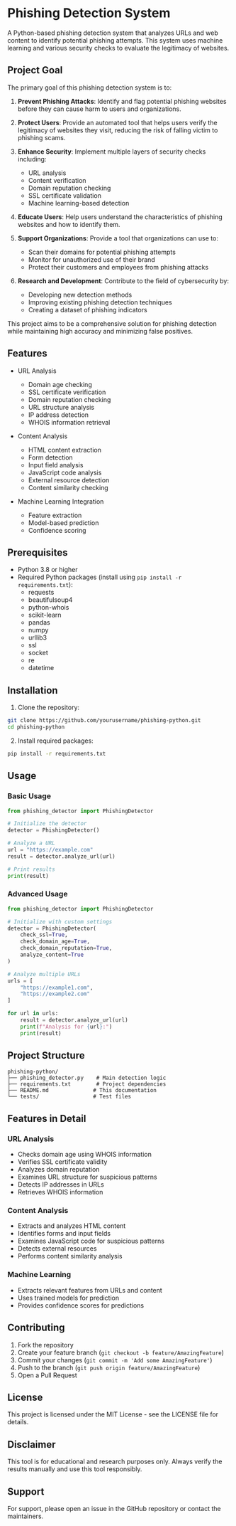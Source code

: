 # Phishing Detection System

A Python-based phishing detection system that analyzes URLs and web content to identify potential phishing attempts. This system uses machine learning and various security checks to evaluate the legitimacy of websites.

## Project Goal

The primary goal of this phishing detection system is to:

1. **Prevent Phishing Attacks**: Identify and flag potential phishing websites before they can cause harm to users and organizations.

2. **Protect Users**: Provide an automated tool that helps users verify the legitimacy of websites they visit, reducing the risk of falling victim to phishing scams.

3. **Enhance Security**: Implement multiple layers of security checks including:
   - URL analysis
   - Content verification
   - Domain reputation checking
   - SSL certificate validation
   - Machine learning-based detection

4. **Educate Users**: Help users understand the characteristics of phishing websites and how to identify them.

5. **Support Organizations**: Provide a tool that organizations can use to:
   - Scan their domains for potential phishing attempts
   - Monitor for unauthorized use of their brand
   - Protect their customers and employees from phishing attacks

6. **Research and Development**: Contribute to the field of cybersecurity by:
   - Developing new detection methods
   - Improving existing phishing detection techniques
   - Creating a dataset of phishing indicators

This project aims to be a comprehensive solution for phishing detection while maintaining high accuracy and minimizing false positives.

## Features

- URL Analysis
  - Domain age checking
  - SSL certificate verification
  - Domain reputation checking
  - URL structure analysis
  - IP address detection
  - WHOIS information retrieval

- Content Analysis
  - HTML content extraction
  - Form detection
  - Input field analysis
  - JavaScript code analysis
  - External resource detection
  - Content similarity checking

- Machine Learning Integration
  - Feature extraction
  - Model-based prediction
  - Confidence scoring

## Prerequisites

- Python 3.8 or higher
- Required Python packages (install using `pip install -r requirements.txt`):
  - requests
  - beautifulsoup4
  - python-whois
  - scikit-learn
  - pandas
  - numpy
  - urllib3
  - ssl
  - socket
  - re
  - datetime

## Installation

1. Clone the repository:
```bash
git clone https://github.com/yourusername/phishing-python.git
cd phishing-python
```

2. Install required packages:
```bash
pip install -r requirements.txt
```

## Usage

### Basic Usage

```python
from phishing_detector import PhishingDetector

# Initialize the detector
detector = PhishingDetector()

# Analyze a URL
url = "https://example.com"
result = detector.analyze_url(url)

# Print results
print(result)
```

### Advanced Usage

```python
from phishing_detector import PhishingDetector

# Initialize with custom settings
detector = PhishingDetector(
    check_ssl=True,
    check_domain_age=True,
    check_domain_reputation=True,
    analyze_content=True
)

# Analyze multiple URLs
urls = [
    "https://example1.com",
    "https://example2.com"
]

for url in urls:
    result = detector.analyze_url(url)
    print(f"Analysis for {url}:")
    print(result)
```

## Project Structure

```
phishing-python/
├── phishing_detector.py    # Main detection logic
├── requirements.txt        # Project dependencies
├── README.md              # This documentation
└── tests/                 # Test files
```

## Features in Detail

### URL Analysis
- Checks domain age using WHOIS information
- Verifies SSL certificate validity
- Analyzes domain reputation
- Examines URL structure for suspicious patterns
- Detects IP addresses in URLs
- Retrieves WHOIS information

### Content Analysis
- Extracts and analyzes HTML content
- Identifies forms and input fields
- Examines JavaScript code for suspicious patterns
- Detects external resources
- Performs content similarity analysis

### Machine Learning
- Extracts relevant features from URLs and content
- Uses trained models for prediction
- Provides confidence scores for predictions

## Contributing

1. Fork the repository
2. Create your feature branch (`git checkout -b feature/AmazingFeature`)
3. Commit your changes (`git commit -m 'Add some AmazingFeature'`)
4. Push to the branch (`git push origin feature/AmazingFeature`)
5. Open a Pull Request

## License

This project is licensed under the MIT License - see the LICENSE file for details.

## Disclaimer

This tool is for educational and research purposes only. Always verify the results manually and use this tool responsibly.

## Support

For support, please open an issue in the GitHub repository or contact the maintainers. 